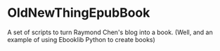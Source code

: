 # OldNewThingEpubBook
A set of scripts to turn Raymond Chen's blog into a book. (Well, and an example of using Ebooklib Python to create books)
